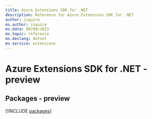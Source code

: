 ```yaml
---
title: Azure Extensions SDK for .NET
description: Reference for Azure Extensions SDK for .NET
author: jsquire
ms.author: jsquire
ms.data: 08/09/2023
ms.topic: reference
ms.devlang: dotnet
ms.service: extensions
---
```

# Azure Extensions SDK for .NET - preview
## Packages - preview
[!INCLUDE [packages](extensions-index.md)]